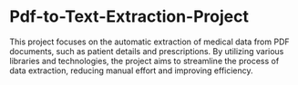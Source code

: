 # Pdf-to-Text-Extraction-Project
This project focuses on the automatic extraction of medical data from PDF documents, such as patient details and prescriptions. By utilizing various libraries and technologies, the project aims to streamline the process of data extraction, reducing manual effort and improving efficiency.
